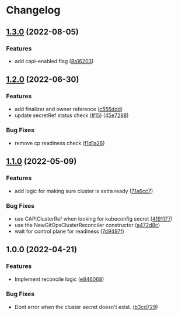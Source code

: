 # Changelog

## [1.3.0](https://github.com/weaveworks/cluster-controller/compare/v1.2.0...v1.3.0) (2022-08-05)


### Features

* add capi-enabled flag ([8a16203](https://github.com/weaveworks/cluster-controller/commit/8a16203d67591365b499ba2225eaac761e80a32a))

## [1.2.0](https://github.com/weaveworks/cluster-controller/compare/v1.1.0...v1.2.0) (2022-06-30)


### Features

* add finalizer and owner reference ([c555ddd](https://github.com/weaveworks/cluster-controller/commit/c555ddd1d8843fda0f43c3cfaf7a4d3010508c64))
* update secretRef status check ([#15](https://github.com/weaveworks/cluster-controller/issues/15)) ([45e7298](https://github.com/weaveworks/cluster-controller/commit/45e7298d0628ef59c6533d114d204590b32d6722))


### Bug Fixes

* remove cp readiness check ([f1d1a26](https://github.com/weaveworks/cluster-controller/commit/f1d1a26c3a5b006e2d668169105039776c69d30e))

## [1.1.0](https://github.com/weaveworks/cluster-controller/compare/v1.0.0...v1.1.0) (2022-05-09)


### Features

* add logic for making sure cluster is extra ready ([71a6cc7](https://github.com/weaveworks/cluster-controller/commit/71a6cc728bb9c41deef48528d98790ca82aaa75f))


### Bug Fixes

* use CAPIClusterRef when looking for kubeconfig secret ([4191177](https://github.com/weaveworks/cluster-controller/commit/4191177a12f6139e3eab3566b02e8be916adafea))
* use the NewGitOpsClusterReconciler constructor ([a472d8c](https://github.com/weaveworks/cluster-controller/commit/a472d8c3d047691180d7fb6fc4710e3c79ec48e9))
* wait for control plane for readiness ([7d9497f](https://github.com/weaveworks/cluster-controller/commit/7d9497f4eea5714bd3b8b207559d179a4e4598a2))

## 1.0.0 (2022-04-21)


### Features

* Implement reconcile logic ([e846068](https://github.com/weaveworks/cluster-controller/commit/e846068db9ddd1132e635a78f5aa067a5cca90e7))


### Bug Fixes

* Dont error when the cluster secret doesn't exist. ([b3cd729](https://github.com/weaveworks/cluster-controller/commit/b3cd7294b42152eff69598ea305ec941d5e6737b))
